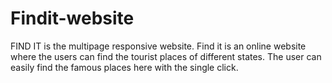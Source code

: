 # Findit-website
FIND IT is the multipage responsive website. Find it is an online website where the users can find the tourist places of different states. The user can easily find the famous places here with the single click. 
